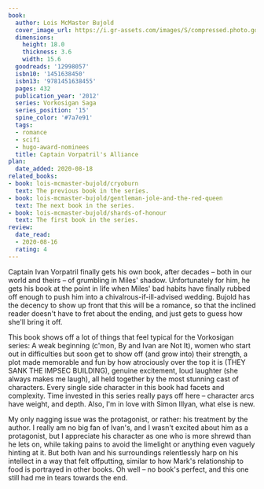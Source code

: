 ```yaml
---
book:
  author: Lois McMaster Bujold
  cover_image_url: https://i.gr-assets.com/images/S/compressed.photo.goodreads.com/books/1333475380l/12998057.jpg
  dimensions:
    height: 18.0
    thickness: 3.6
    width: 15.6
  goodreads: '12998057'
  isbn10: '1451638450'
  isbn13: '9781451638455'
  pages: 432
  publication_year: '2012'
  series: Vorkosigan Saga
  series_position: '15'
  spine_color: '#7a7e91'
  tags:
  - romance
  - scifi
  - hugo-award-nominees
  title: Captain Vorpatril's Alliance
plan:
  date_added: 2020-08-18
related_books:
- book: lois-mcmaster-bujold/cryoburn
  text: The previous book in the series.
- book: lois-mcmaster-bujold/gentleman-jole-and-the-red-queen
  text: The next book in the series.
- book: lois-mcmaster-bujold/shards-of-honour
  text: The first book in the series.
review:
  date_read:
  - 2020-08-16
  rating: 4
---
```


Captain Ivan Vorpatril finally gets his own book, after decades – both in our world and theirs – of grumbling in Miles'
shadow. Unfortunately for him, he gets his book at the point in life when Miles' bad habits have finally rubbed off
enough to push him into a chivalrous-if-ill-advised wedding. Bujold has the decency to show up front that this will be a
romance, so that the inclined reader doesn't have to fret about the ending, and just gets to guess how she'll bring it
off.

This book shows off a lot of things that feel typical for the Vorkosigan series: A weak beginning (c'mon, By and Ivan
are Not It), women who start out in difficulties but soon get to show off (and grow into) their strength, a plot made
memorable and fun by how atrociously over the top it is (<span class="spoilers">THEY SANK THE IMPSEC BUILDING</span>),
genuine excitement, loud laughter (she always makes me laugh), all held together by the most stunning cast of
characters. Every single side character in this book had facets and complexity. Time invested in this series really pays
off here – character arcs have weight, and depth. Also, I'm in love with Simon Illyan, what else is new.

My only nagging issue was the protagonist, or rather: his treatment by the author. I really am no big fan of Ivan's, and
I wasn't excited about him as a protagonist, but I appreciate his character as one who is more shrewd than he lets on,
while taking pains to avoid the limelight or anything even vaguely hinting at it. But both Ivan and his surroundings
relentlessly harp on his intellect in a way that felt offputting, similar to how Mark's relationship to food is
portrayed in other books. Oh well – no book's perfect, and this one still had me in tears towards the end.
